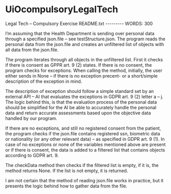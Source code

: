 # UiOcompulsoryLegalTech

Legal Tech – Compulsory Exercise README.txt --------- WORDS: 300

I’m assuming that the Health Department is sending over personal data through a specified json.file – see testStructure.json. The program reads the personal data from the json.file and creates an unfiltered list of objects with all data from the json.file. 

The program iterates through all objects in the unfiltered list. First it checks if there is consent as GPPR art. 9 (2) states. If there is no consent, the program checks for exceptions. When calling the method, initially, the user either sends in None – if there is no exception precent- or a short/simple description of the exception in mind.

The description of exception should follow a simple standard set by an external API – AI that evaluates the exceptions in GDPR art. 9 (2) letter a – j. The logic behind this, is that the evaluation process of the personal data should be simplified for the AI be able to accurately handle the personal data and return accurate assessments based upon the objective data handled by our program.

If there are no exceptions, and still no registered consent from the patient, the program checks if the json.file contains registered ssn, biometric data or nationality (or any other relevant data) – as specified in GDPR art. 9 (1). In case of no exceptions or none of the variables mentioned above are present or if there is consent, the data is added to a filtered list that contains objects according to GDPR art. 9.

The checkData method then checks if the filtered list is empty, if it is, the method returns None. If the list is not empty, it is returned. 

I am not certain that the method of reading json.file works in practice, but it presents the logic behind how to gather data from the file.
